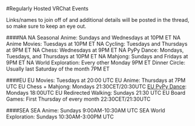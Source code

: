 #Regularly Hosted VRChat Events

Links/names to join off of and additional details will be posted in the thread, so make sure to keep an eye out.

####NA
NA Seasonal Anime: Sundays and Wednesdays at 10PM ET
NA Anime Movies: Tuesdays at 10PM ET
NA Cycling: Tuesdays and Thursdays at 9PM ET
NA Chess: Wednesdays at 9PM ET
NA PyPy Dance: Mondays, Tuesdays, and Thursdays at 10PM ET
NA Mahjong: Sundays and Fridays at 9PM ET
NA World Exploration: Every other Monday 9PM ET
Dinner Circle: Usually last Saturday of the month 7PM ET

####EU
EU Movies: Tuesdays at 20:00 UTC
EU Anime: Thursdays at 7PM UTC
EU Chess + Mahjong: Mondays 21:30CET/20:30UTC
[EU PyPy Dance](https://rentry.org/vrgpypy): Mondays 18:00UTC
EU Redirected Walking: Sundays 21:30 UTC
EU Board Games: First Thursday of every month 22:30CET/21:30UTC

####SEA
SEA Anime: Sundays 9:00AM-10:30AM UTC
SEA World Exploration: Sundays 10:30AM-3:00PM UTC